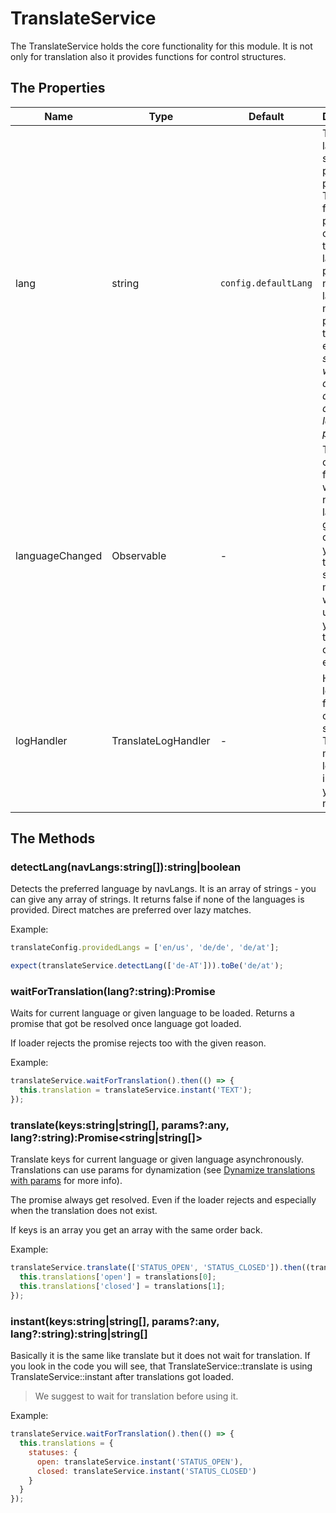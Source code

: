 # TranslateService

The TranslateService holds the core functionality for this module. It is not only for translation also
it provides functions for control structures.

## The Properties

| Name            | Type                | Default              | Description |
|-----------------|---------------------|----------------------|-------------|
| lang            | string              | `config.defaultLang` | The language is stored in a private property. The setter for this property is checking if the language is provided or not. If the language is not provided it throws an error. *We suggest to write a try catch around it or check if the language is provided.* |
| languageChanged | Observable<string>  | -                    | The observer fires next when a new language get changed. If you use translate service maybe you want to update your translations on this event. |
| logHandler      | TranslateLogHandler | -                    | Holds the logHandler for other control structures. This is more or less internal - you should not use it. |

## The Methods

### detectLang(navLangs:string[]):string|boolean  
Detects the preferred language by navLangs. It is an array of strings - you can give any array
of strings. It returns false if none of the languages is provided. Direct matches are preferred
over lazy matches.

Example:
```js
translateConfig.providedLangs = ['en/us', 'de/de', 'de/at'];

expect(translateService.detectLang(['de-AT'])).toBe('de/at');
```

### waitForTranslation(lang?:string):Promise<void>   
Waits for current language or given language to be loaded. Returns a promise that got be 
resolved once language got loaded.

If loader rejects the promise rejects too with the given reason.

Example:
```js
translateService.waitForTranslation().then(() => {
  this.translation = translateService.instant('TEXT');
});
```

### translate(keys:string|string[], params?:any, lang?:string):Promise<string|string[]>
Translate keys for current language or given language asynchronously. Translations can use
params for dynamization (see [Dynamize translations with params](docs/dynamize.md) for more info).

The promise always get resolved. Even if the loader rejects and especially when the translation
does not exist.

If keys is an array you get an array with the same order back.

Example:
```js
translateService.translate(['STATUS_OPEN', 'STATUS_CLOSED']).then((translations) => {
  this.translations['open'] = translations[0];
  this.translations['closed'] = translations[1];
});
```

### instant(keys:string|string[], params?:any, lang?:string):string|string[]
Basically it is the same like translate but it does not wait for translation. If you look in the code
you will see, that TranslateService::translate is using TranslateService::instant after translations
got loaded.

> We suggest to wait for translation before using it.

Example:
```js
translateService.waitForTranslation().then(() => {
  this.translations = {
    statuses: {
      open: translateService.instant('STATUS_OPEN'),
      closed: translateService.instant('STATUS_CLOSED')
    }
  }
});
```

